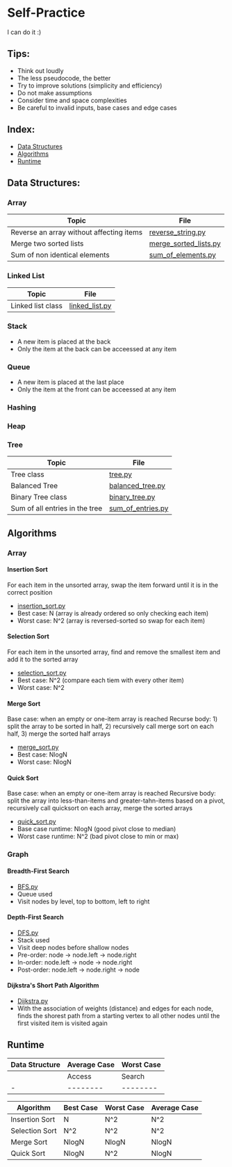 # Self-Practice
I can do it :)

## Tips:
* Think out loudly
* The less pseudocode, the better
* Try to improve solutions (simplicity and efficiency)
* Do not make assumptions
* Consider time and space complexities
* Be careful to invalid inputs, base cases and edge cases

## Index:
* [Data Structures](#data-structure)
* [Algorithms](#algorithms)
* [Runtime](#runtime)

## Data Structures:

### Array
|Topic |File |
|------|-----|
|Reverse an array without affecting items |[reverse_string.py](Array/reverse_string.py)|
|Merge two sorted lists |[merge_sorted_lists.py](Array/merge_sorted_lists.py)|
|Sum of non identical elements | [sum_of_elements.py](Array/sum_of_elements.py)|

### Linked List
|Topic |File |
|------|-----|
|Linked list class |[linked_list.py](LinkedList/linked_list.py)|
### Stack
* A new item is placed at the back 
* Only the item at the back can be acceessed at any item
### Queue
* A new item is placed at the last place
* Only the item at the front can be acceessed at any item
### Hashing
### Heap
### Tree
|Topic |File |
|------|-----|
|Tree class |[tree.py](Tree/tree.py)|
|Balanced Tree |[balanced_tree.py](Tree/balanced_tree.py)|
|Binary Tree class|[binary_tree.py](Tree/binary_tree.py)|
|Sum of all entries in the tree|[sum_of_entries.py](Tree/sum_of_entries.py)|


## Algorithms

### Array
#### Insertion Sort
For each item in the unsorted array, swap the item forward until it is in the correct position
* [insertion_sort.py](Array/insertion_sort.py)
* Best case: N (array is already ordered so only checking each item)
* Worst case: N^2 (array is reversed-sorted so swap for each item)
#### Selection Sort
For each item in the unsorted array, find and remove the smallest item and add it to the sorted array
* [selection_sort.py](Array/selection_sort.py)
* Best case: N^2 (compare each tiem with every other item)
* Worst case: N^2
#### Merge Sort
Base case: when an empty or one-item array is reached
Recurse body: 1) split the array to be sorted in half, 2) recursively call merge sort on each half, 3) merge the sorted half arrays
* [merge_sort.py](Array/merge_sort.py)
* Best case: NlogN 
* Worst case: NlogN 
#### Quick Sort
Base case: when an empty or one-item array is reached
Recursive body: split the array into less-than-items and greater-tahn-items based on a pivot, recursively call quicksort on each array, merge the sorted arrays
* [quick_sort.py](Array/quick_sort.py)
* Base case runtime: NlogN (good pivot close to median)
* Worst case runtime: N^2 (bad pivot close to min or max)

### Graph
#### Breadth-First Search
* [BFS.py](Graph/BFS.py)
* Queue used
* Visit nodes by level, top to bottom, left to right
#### Depth-First Search
* [DFS.py](Graph/DFS.py)
* Stack used
* Visit deep nodes before shallow nodes
* Pre-order: node -> node.left -> node.right
* In-order: node.left -> node -> node.right
* Post-order: node.left -> node.right -> node
#### Dijkstra's Short Path Algorithm
* [Dijkstra.py](Graph/Dijkstra.py)
* With the association of weights (distance) and edges for each node, finds the shorest path from a starting vertex to all other nodes until the first visited item is visited again

## Runtime
| Data Structure | Average Case | Worst Case |
|----------------|--------------|------------|
| | Access | Search | Insert | Remove | Access | Search | Insert | Remove |
|-|--------|--------|--------|--------|--------|--------|--------|--------|



| Algorithm | Best Case | Worst Case | Average Case |
|-----------|-----------|------------|--------------|
| Insertion Sort | N | N^2 | N^2 |
| Selection Sort | N^2 | N^2 | N^2 |
| Merge Sort | NlogN | NlogN | NlogN |
| Quick Sort | NlogN | N^2 | NlogN |


